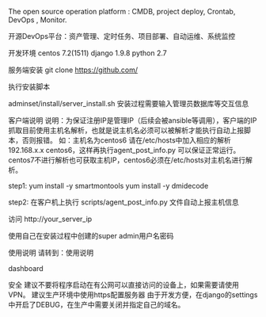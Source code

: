 
The open source operation platform : CMDB, project deploy, Crontab, DevOps , Monitor.
 
开源DevOps平台：资产管理、定时任务、项目部署、自动运维、系统监控

开发环境
centos 7.2(1511) django 1.9.8 python 2.7

服务端安装
git clone https://github.com/

执行安装脚本

adminset/install/server_install.sh
安装过程需要输入管理员数据库等交互信息

客户端说明
说明：为保证注册IP是管理IP（后续会被ansible等调用），客户端的IP抓取目前使用主机名解析，也就是说主机名必须可以被解析才能执行自动上报脚本，否则报错。 如：主机名为centos6 请在/etc/hosts中加入相应的解析 192.168.x.x centos6，这样再执行agent_post_info.py 可以保证正常运行。 centos7不进行解析也可获取主机IP，centos6必须在/etc/hosts对主机名进行解析。

step1:
yum install -y smartmontools 
yum install -y dmidecode

step2:
在客户机上执行 scripts/agent_post_info.py 文件自动上报主机信息

访问
http://your_server_ip

使用自己在安装过程中创建的super admin用户名密码

使用说明
请转到：使用说明

dashboard

安全
建议不要将程序启动在有公网可以直接访问的设备上，如果需要请使用VPN。
建议生产环境中使用https配置服务器
由于开发方便，在django的settings中开启了DEBUG，在生产中需要关闭并指定自己的域名。
